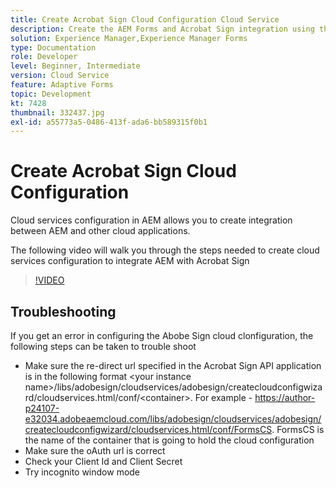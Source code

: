 ```yaml
---
title: Create Acrobat Sign Cloud Configuration Cloud Service
description: Create the AEM Forms and Acrobat Sign integration using the cloud services configuration.
solution: Experience Manager,Experience Manager Forms
type: Documentation
role: Developer
level: Beginner, Intermediate
version: Cloud Service
feature: Adaptive Forms
topic: Development
kt: 7428
thumbnail: 332437.jpg
exl-id: a55773a5-0486-413f-ada6-bb589315f0b1
---
```

# Create Acrobat Sign Cloud Configuration

Cloud services configuration in AEM allows you to create integration between AEM and other cloud applications.

The following video will walk you through the steps needed to create cloud services configuration to integrate AEM with Acrobat Sign

>[!VIDEO](https://video.tv.adobe.com/v/332437?quality=12&learn=on)

## Troubleshooting

If you get an error in configuring the Abobe Sign cloud clonfiguration, the following steps can be taken to trouble shoot
* Make sure the re-direct url specified in the Acrobat Sign API application is in the following format
 &lt;your instance name&gt;/libs/adobesign/cloudservices/adobesign/createcloudconfigwizard/cloudservices.html/conf/&lt;container&gt;.
For example - https://author-p24107-e32034.adobeaemcloud.com/libs/adobesign/cloudservices/adobesign/createcloudconfigwizard/cloudservices.html/conf/FormsCS. FormsCS is the name of the container that is going to hold the cloud configuration
* Make sure the oAuth url is correct
* Check your Client Id and Client Secret
* Try incognito window mode

